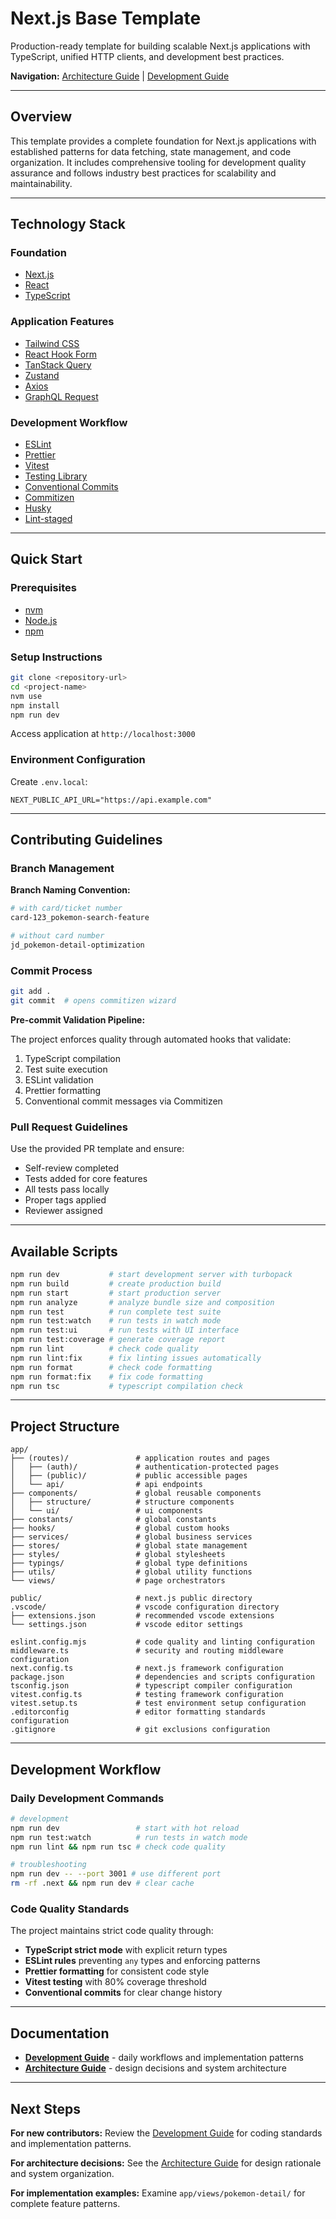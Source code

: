 # Next.js Base Template

Production-ready template for building scalable Next.js applications with TypeScript, unified HTTP clients, and development best practices.

**Navigation:** [Architecture Guide](.docs/ARCHITECTURE.md) | [Development Guide](.docs/DEVELOPMENT.md)

---

## Overview

This template provides a complete foundation for Next.js applications with established patterns for data fetching, state management, and code organization. It includes comprehensive tooling for development quality assurance and follows industry best practices for scalability and maintainability.

---

## Technology Stack

### Foundation

- [Next.js](https://nextjs.org)
- [React](https://react.dev)
- [TypeScript](https://www.typescriptlang.org)

### Application Features

- [Tailwind CSS](https://tailwindcss.com)
- [React Hook Form](https://react-hook-form.com)
- [TanStack Query](https://tanstack.com/query)
- [Zustand](https://zustand-demo.pmnd.rs)
- [Axios](https://axios-http.com)
- [GraphQL Request](https://github.com/jasonkuhrt/graphql-request)

### Development Workflow

- [ESLint](https://eslint.org)
- [Prettier](https://prettier.io)
- [Vitest](https://vitest.dev)
- [Testing Library](https://testing-library.com)
- [Conventional Commits](https://www.conventionalcommits.org)
- [Commitizen](https://commitizen-tools.github.io/commitizen)
- [Husky](https://typicode.github.io/husky)
- [Lint-staged](https://github.com/lint-staged/lint-staged)

---

## Quick Start

### Prerequisites

- [nvm](https://github.com/nvm-sh/nvm)
- [Node.js](https://nodejs.org)
- [npm](https://www.npmjs.com)

### Setup Instructions

```bash
git clone <repository-url>
cd <project-name>
nvm use
npm install
npm run dev
```

Access application at `http://localhost:3000`

### Environment Configuration

Create `.env.local`:

```env
NEXT_PUBLIC_API_URL="https://api.example.com"
```

---

## Contributing Guidelines

### Branch Management

**Branch Naming Convention:**

```bash
# with card/ticket number
card-123_pokemon-search-feature

# without card number
jd_pokemon-detail-optimization
```

### Commit Process

```bash
git add .
git commit  # opens commitizen wizard
```

**Pre-commit Validation Pipeline:**

The project enforces quality through automated hooks that validate:

1. TypeScript compilation
2. Test suite execution
3. ESLint validation
4. Prettier formatting
5. Conventional commit messages via Commitizen

### Pull Request Guidelines

Use the provided PR template and ensure:

- Self-review completed
- Tests added for core features
- All tests pass locally
- Proper tags applied
- Reviewer assigned

---

## Available Scripts

```bash
npm run dev           # start development server with turbopack
npm run build         # create production build
npm run start         # start production server
npm run analyze       # analyze bundle size and composition
npm run test          # run complete test suite
npm run test:watch    # run tests in watch mode
npm run test:ui       # run tests with UI interface
npm run test:coverage # generate coverage report
npm run lint          # check code quality
npm run lint:fix      # fix linting issues automatically
npm run format        # check code formatting
npm run format:fix    # fix code formatting
npm run tsc           # typescript compilation check
```

---

## Project Structure

```
app/
├── (routes)/               # application routes and pages
│   ├── (auth)/             # authentication-protected pages
│   ├── (public)/           # public accessible pages
│   └── api/                # api endpoints
├── components/             # global reusable components
│   ├── structure/          # structure components
│   └── ui/                 # ui components
├── constants/              # global constants
├── hooks/                  # global custom hooks
├── services/               # global business services
├── stores/                 # global state management
├── styles/                 # global stylesheets
├── typings/                # global type definitions
├── utils/                  # global utility functions
└── views/                  # page orchestrators

public/                     # next.js public directory
.vscode/                    # vscode configuration directory
├── extensions.json         # recommended vscode extensions
└── settings.json           # vscode editor settings

eslint.config.mjs           # code quality and linting configuration
middleware.ts               # security and routing middleware configuration
next.config.ts              # next.js framework configuration
package.json                # dependencies and scripts configuration
tsconfig.json               # typescript compiler configuration
vitest.config.ts            # testing framework configuration
vitest.setup.ts             # test environment setup configuration
.editorconfig               # editor formatting standards configuration
.gitignore                  # git exclusions configuration
```

---

## Development Workflow

### Daily Development Commands

```bash
# development
npm run dev                 # start with hot reload
npm run test:watch          # run tests in watch mode
npm run lint && npm run tsc # check code quality

# troubleshooting
npm run dev -- --port 3001 # use different port
rm -rf .next && npm run dev # clear cache
```

### Code Quality Standards

The project maintains strict code quality through:

- **TypeScript strict mode** with explicit return types
- **ESLint rules** preventing `any` types and enforcing patterns
- **Prettier formatting** for consistent code style
- **Vitest testing** with 80% coverage threshold
- **Conventional commits** for clear change history

---

## Documentation

- **[Development Guide](.docs/DEVELOPMENT.md)** - daily workflows and implementation patterns
- **[Architecture Guide](.docs/ARCHITECTURE.md)** - design decisions and system architecture

---

## Next Steps

**For new contributors:** Review the [Development Guide](.docs/DEVELOPMENT.md) for coding standards and implementation patterns.

**For architecture decisions:** See the [Architecture Guide](.docs/ARCHITECTURE.md) for design rationale and system organization.

**For implementation examples:** Examine `app/views/pokemon-detail/` for complete feature patterns.
